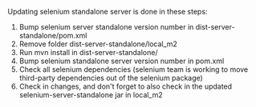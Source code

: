 Updating selenium standalone server is done in these steps:

1. Bump selenium server standalone version number in dist-server-standalone/pom.xml
2. Remove folder dist-server-standalone/local_m2
3. Run mvn install in dist-server-standalone/
4. Bump selenium standalone server version number in pom.xml
5. Check all selenium dependencies (selenium team is working to move third-party dependencies out of the selenium package)
6. Check in changes, and don't forget to also check in the updated selenium-server-standalone jar in local_m2
